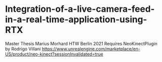 # Integration-of-a-live-camera-feed-in-a-real-time-application-using-RTX
Master Thesis Marius Morhard HTW Berlin 2021
Requires NeoKinectPlugin by Rodrigo Villani 
https://www.unrealengine.com/marketplace/en-US/product/neo-kinect?sessionInvalidated=true
